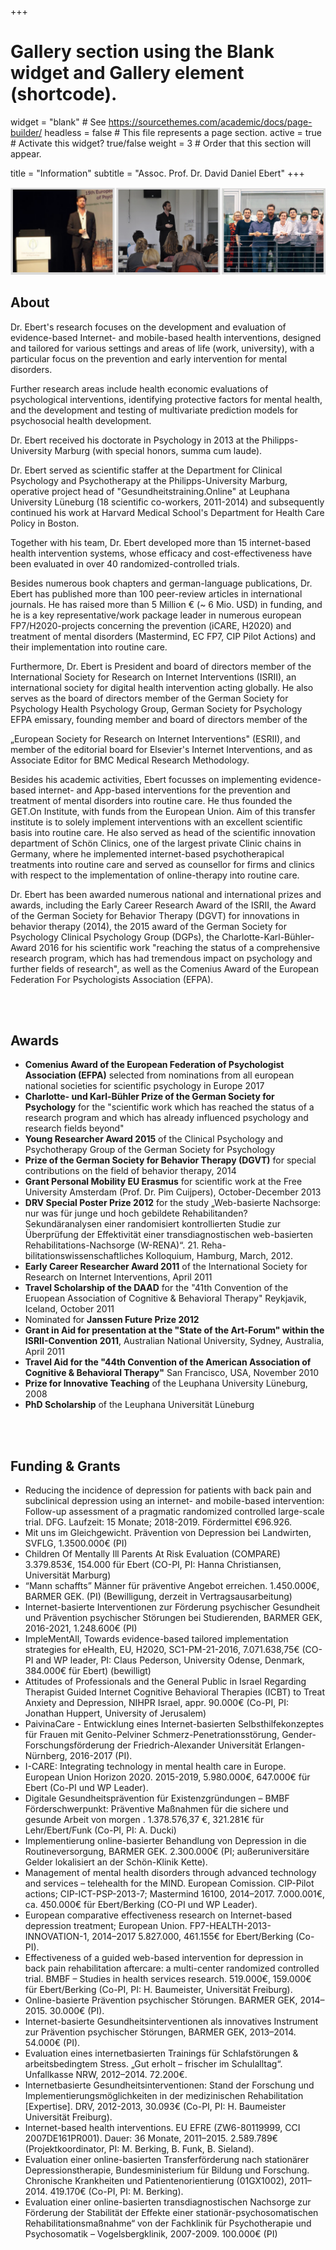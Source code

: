 +++
# Gallery section using the Blank widget and Gallery element (shortcode).
widget = "blank"  # See https://sourcethemes.com/academic/docs/page-builder/
headless = false  # This file represents a page section.
active = true  # Activate this widget? true/false
weight = 3  # Order that this section will appear.

title = "Information"
subtitle = "Assoc. Prof. Dr. David Daniel Ebert"
+++
    
![](ebert_header.png)    

## About

Dr. Ebert's research focuses on the development and evaluation of evidence-based Internet- and mobile-based health interventions, designed and tailored for various settings and areas of life (work, university), with a particular focus on the prevention and early intervention for mental disorders.

Further research areas include health economic evaluations of psychological interventions, identifying protective factors for mental health, and the development and testing of multivariate prediction models for psychosocial health development.


Dr. Ebert received his doctorate in Psychology in 2013 at the Philipps-University Marburg (with special honors, summa cum laude).

Dr. Ebert served as scientific staffer at the Department for Clinical Psychology and Psychotherapy at the Philipps-University Marburg, operative project head of "Gesundheitstraining.Online" at Leuphana University Lüneburg (18 scientific co-workers, 2011-2014) and subsequently continued his work at Harvard Medical School's Department for Health Care Policy in Boston.

Together with his team, Dr. Ebert developed more than 15 internet-based health intervention systems, whose efficacy and cost-effectiveness have been evaluated in over 40 randomized-controlled trials.


Besides numerous book chapters and german-language publications, Dr. Ebert has published more than 100 peer-review articles in international journals. He has raised more than 5 Million € (~ 6 Mio. USD) in funding, and he is a key representative/work package leader in numerous european FP7/H2020-projects concerning the prevention (iCARE, H2020) and treatment of mental disorders (Mastermind, EC FP7, CIP Pilot Actions) and their implementation into routine care.

Furthermore, Dr. Ebert is President and board of directors member of the International Society for Research on Internet Interventions (ISRII), an international society for digital health intervention acting globally. He also serves as the board of directors member of the German Society for Psychology Health Psychology Group, German Society for Psychology EFPA emissary, founding member and board of directors member of the 

„European Society for Research on Internet Interventions" (ESRII), and member of the editorial board for Elsevier's Internet Interventions, and as Associate Editor for BMC Medical Research Methodology.

Besides his academic activities, Ebert focusses on implementing evidence-based internet- and App-based interventions for the prevention and treatment of mental disorders into routine care. He thus founded the GET.On Institute, with funds from the European Union. Aim of this transfer institute is to solely implement interventions with an excellent scientific basis into routine care. He also served as head of the scientific innovation department of Schön Clinics, one of the largest private Clinic chains in Germany, where he implemented internet-based psychotherapical treatments into routine care and served as counsellor for firms and clinics with respect to the implementation of online-therapy into routine care.

Dr. Ebert has been awarded numerous national and international prizes and awards, including the Early Career Research Award of the ISRII, the Award of the German Society for Behavior Therapy (DGVT) for innovations in behavior therapy (2014), the 2015 award of the German Society for Psychology Clinical Psychology Group (DGPs), the Charlotte-Karl-Bühler-Award 2016 for his scientific work "reaching the status of a comprehensive research program, which has had tremendous impact on psychology and further fields of research", as well as the Comenius Award of the European Federation For Psychologists Association (EFPA).

<br></br>

## Awards

* **Comenius Award of the European Federation of Psychologist Association (EFPA)** selected from nominations from all european national societies for scientific psychology in Europe 2017
* **Charlotte- und Karl-Bühler Prize of the German Society for Psychology** for the "scientific work which has reached the status of a research program and which has already influenced psychology and research fields beyond" 
* **Young Researcher Award 2015** of the Clinical Psychology and Psychotherapy Group of the German Society for Psychology
* **Prize of the German Society for Behavior Therapy  (DGVT)** for special contributions on the field of behavior therapy, 2014
* **Grant Personal Mobility EU Erasmus** for scientific work at the Free University Amsterdam  (Prof. Dr. Pim Cuijpers), October-December 2013
* **DRV Special Poster Prize 2012** for the study „Web-basierte Nachsorge: nur was für junge und hoch gebildete Rehabilitanden? Sekundäranalysen einer randomisiert kontrollierten Studie zur Überprüfung der Effektivität einer transdiagnostischen web-basierten Rehabilitations-Nachsorge (W-RENA)“. 21. Reha-bilitationswissenschaftliches Kolloquium, Hamburg, March, 2012.
* **Early Career Researcher Award 2011** of the International Society for Research on Internet Interventions, April 2011
* **Travel Scholarship of the DAAD** for the "41th Convention of the Eruopean Association of Cognitive & Behavioral Therapy" Reykjavik, Iceland, October 2011
* Nominated for **Janssen Future Prize 2012**
* **Grant in Aid for presentation at the "State of the Art-Forum" within the ISRII-Convention 2011**, Australian National University, Sydney, Australia, April 2011
* **Travel Aid for the "44th Convention of the American Association of Cognitive & Behavioral Therapy"** San Francisco, USA, November 2010
* **Prize for Innovative Teaching** of the Leuphana University Lüneburg, 2008
* **PhD Scholarship** of the Leuphana Universität Lüneburg

<br></br>

## Funding & Grants

* Reducing the incidence of depression for patients with back pain and subclinical depression using an internet- and mobile-based intervention: Follow-up assessment of a pragmatic randomized controlled large-scale trial. DFG. Laufzeit: 15 Monate; 2018-2019. Fördermittel €96.926.
* Mit uns im Gleichgewicht. Prävention von Depression bei  Landwirten, SVFLG, 1.3500.000€ (PI)
* Children Of Mentally Ill Parents At Risk Evaluation (COMPARE) 3.379.853€, 154.000 für Ebert (CO-PI, PI:  Hanna Christiansen, Universität Marburg)
* “Mann schaffts” Männer für präventive Angebot erreichen. 1.450.000€, BARMER GEK. (PI) (Bewilligung, derzeit in Vertragsausarbeitung)
* Internet-basierte Interventionen zur Förderung psychischer Gesundheit und Prävention psychischer Störungen bei Studierenden, BARMER GEK, 2016-2021, 1.248.600€ (PI)
* ImpleMentAll, Towards evidence-based tailored implementation strategies for eHealth, EU, H2020, SC1-PM-21-2016, 7.071.638,75€ (CO-PI and WP leader, PI: Claus Pederson, University Odense, Denmark, 384.000€ für Ebert) (bewilligt)
* Attitudes of Professionals and the General Public in Israel Regarding Therapist Guided Internet Cognitive Behavioral Therapies (ICBT) to Treat Anxiety and Depression, NIHPR Israel, appr. 90.000€ (Co-PI, PI: Jonathan Huppert, University of Jerusalem)
* PaivinaCare - Entwicklung eines Internet-basierten Selbsthilfekonzeptes für Frauen mit Genito-Pelviner Schmerz-Penetrationsstörung, Gender-Forschungsförderung der Friedrich-Alexander Universität Erlangen-Nürnberg, 2016-2017 (PI).
* I-CARE: Integrating technology in mental health care in Europe. European Union Horizon 2020. 2015-2019, 5.980.000€, 647.000€ für Ebert (Co-PI und WP Leader).
* Digitale Gesundheitsprävention für Existenzgründungen – BMBF Förderschwerpunkt: Präventive Maßnahmen für die sichere und gesunde Arbeit von morgen . 1.378.576,37 €,  321.281€ für Lehr/Ebert/Funk (Co-PI, PI: A. Ducki)
* Implementierung online-basierter Behandlung von Depression in die Routineversorgung, BARMER GEK. 2.300.000€  (PI; außeruniversitäre Gelder lokalisiert an der Schön-Klinik Kette).
* Management of mental health disorders through advanced technology and services – telehealth for the MIND. European Comission. CIP-Pilot actions; CIP-ICT-PSP-2013-7; Mastermind 16100, 2014–2017. 7.000.001€, ca. 450.000€ für Ebert/Berking (CO-PI und WP Leader).
* European comparative effectiveness research on Internet-based depression treatment; European Union. FP7-HEALTH-2013-INNOVATION-1, 2014–2017 5.827.000, 461.155€ for Ebert/Berking (Co-PI).
* Effectiveness of a guided web-based intervention for depression in back pain rehabilitation aftercare: a multi-center randomized controlled trial. BMBF – Studies in health services research. 519.000€, 159.000€ für Ebert/Berking  (Co-PI, PI: H. Baumeister, Universität Freiburg).
* Online-basierte Prävention psychischer Störungen. BARMER GEK, 2014–2015. 30.000€ (PI).
* Internet-basierte Gesundheitsinterventionen als innovatives Instrument zur Prävention psychischer Störungen, BARMER GEK, 2013–2014. 54.000€ (PI).
* Evaluation eines internetbasierten Trainings für Schlafstörungen & arbeitsbedingtem Stress. „Gut erholt – frischer im Schulalltag“. Unfallkasse NRW, 2012–2014. 72.200€.
* Internetbasierte Gesundheitsinterventionen: Stand der Forschung und Implementierungsmöglichkeiten in der medizinischen Rehabilitation [Expertise]. DRV, 2012-2013, 30.093€ (Co-PI, PI: H. Baumeister Universität Freiburg).
* Internet-based health interventions. EU EFRE (ZW6-80119999, CCI 2007DE161PR001). Dauer: 36 Monate, 2011–2015. 2.589.789€ (Projektkoordinator, PI: M. Berking, B. Funk, B. Sieland).
* Evaluation einer online-basierten Transferförderung nach stationärer Depressionstherapie, Bundesministerium für Bildung und Forschung. Chronische Krankheiten und Patientenorientierung (01GX1002), 2011–2014. 419.170€  (Co-PI, PI: M. Berking).
* Evaluation einer online-basierten transdiagnostischen Nachsorge zur Förderung der Stabilität der Effekte einer stationär-psychosomatischen Rehabilitationsmaßnahme“ von der Fachklinik für Psychotherapie und Psychosomatik – Vogelsbergklinik, 2007-2009. 100.000€ (PI)

